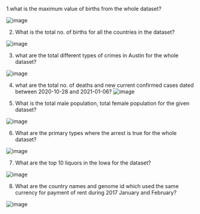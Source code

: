 1.what is the maximum value of births from the whole dataset?

![image](https://user-images.githubusercontent.com/100766371/156697260-7a1936a6-44de-48a4-b1ba-c75a174b9dd5.png)


 2.	What is the total no. of births for all the countries in the dataset?
 
  ![image](https://user-images.githubusercontent.com/100766371/156702944-d1b0b166-b08d-4a06-a6ef-c02d1f62f46e.png)

3. what are the total different types of crimes in Austin for the whole dataset?

![image](https://user-images.githubusercontent.com/100766371/156712338-e2599483-81cc-4930-a6e6-56998092b6ec.png)

4. what are the total no. of deaths and new current confirmed cases dated between 2020-10-28 and  2021-01-06?
![image](https://user-images.githubusercontent.com/100766371/156743160-5ec94d9d-983c-4bcf-8aad-1449bd15ea07.png)

5. What is the total male population, total female population for the given dataset?

![image](https://user-images.githubusercontent.com/100766371/156744700-bd04fb5c-38de-470b-91cf-3c08dc0b4d32.png)

6. What are the primary types where the arrest is true for the whole dataset?
 
 ![image](https://user-images.githubusercontent.com/100766371/156765763-191f5ab0-faad-42d3-bbff-bd9a556d7337.png)

7. What are the top 10 liquors in the Iowa for the dataset?

 ![image](https://user-images.githubusercontent.com/100766371/156769270-a65f283f-4e4d-40fe-987d-14d7209c4028.png)

8. What are the country names and genome id which used the same currency for payment of rent during 2017 January and February?

![image](https://user-images.githubusercontent.com/100766371/156880943-5ea2fffa-d46d-46dc-96e8-a8f81298b0dc.png)

